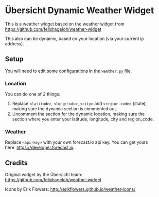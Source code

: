 # Übersicht Dynamic Weather Widget

This is a weather widget based on the weather widget from https://github.com/felixhageloh/weather-widget

This also can be dynamic, based on your location (via your current ip address).

## Setup

You will need to edit some configurations in the `weather.py` file.

### Location

You can do one of 2 things:

1. Replace `<latitude>`, `<longitude>`, `<city>` and `<region-code>` (state), making sure the dynamic section is commented out.
2. Uncomment the section for the dynamic location, making sure the section where you enter your latitude, longitude, city and region_code.

### Weather

Replace `<api-key>` with your own forecast.io api key.
You can get yours here: https://developer.forecast.io.

## Credits

Original widget by the Übersicht team:
https://github.com/felixhageloh/weather-widget

Icons by Erik Flowers:
http://erikflowers.github.io/weather-icons/

